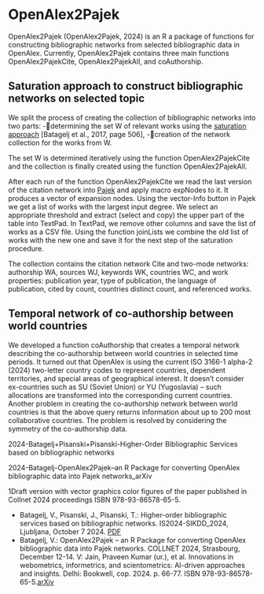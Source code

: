 # OpenAlex2Pajek

OpenAlex2Pajek (OpenAlex2Pajek, 2024) is an R a package of functions for constructing bibliographic networks from selected bibliographic data in OpenAlex. Currently, OpenAlex2Pajek contains three main functions OpenAlex2PajekCite, OpenAlex2PajekAll, and coAuthorship.

## Saturation approach to construct bibliographic networks on selected topic

We split the process of creating the collection of bibliographic networks into two parts:
   -determining the set W of relevant works using the [saturation approach](https://link.springer.com/article/10.1007/s11192-017-2522-8) [Batagelj et al., 2017, page 506],
   -creation of the network collection for the works from W.

The set W is determined iteratively using the function OpenAlex2PajekCite and the collection is finally created using the function OpenAlex2PajekAll.

After each run of the function OpenAlex2PajekCite we read the last version of the citation network into [Pajek](https://core-prod.cambridgecore.org/core/books/exploratory-social-network-analysis-with-pajek/6F8EE2512CB7C6D233DB2DAC3886D4F5) and apply macro expNodes to it. It produces a vector of expansion nodes. Using the vector-Info button in Pajek we get a list of works with the largest input degree. We select an appropriate threshold and extract (select and copy) the upper part of the table into TextPad. In TextPad, we remove other columns and save the list of works as a CSV file. Using the function joinLists we combine the old list of works with the new one and save it for the next step of the saturation procedure.

The collection contains the citation network Cite and two-mode networks: authorship WA, sources WJ, keywords WK, countries WC, and work properties: publication year, type of publication, the language of publication, cited by count, countries distinct count, and referenced works.

## Temporal network of co-authorship between world countries

We developed a function coAuthorship that creates a temporal network describing the co-authorship between world countries in selected time periods. It turned out that OpenAlex is using the current ISO 3166-1 alpha-2 (2024) two-letter country codes to represent countries, dependent territories, and special areas of geographical interest. It doesn’t consider ex-countries such as SU (Soviet Union) or YU (Yugoslavia) – such allocations are transformed into the corresponding current countries. Another problem in creating the co-authorship network between world countries is that the above query returns information about up to 200 most collaborative countries. The problem is resolved by considering the symmetry of the co-authorship data.

2024-Batagelj+Pisanski+Pisanski-Higher-Order Bibliographic Services based on bibliographic networks

2024-Batagelj-OpenAlex2Pajek–an R Package for converting OpenAlex bibliographic data into Pajek networks_arXiv

1Draft version with vector graphics color figures of the paper published in Collnet 2024 proceedings ISBN 978-93-86578-65-5.

  - Batagelj, V., Pisanski, J., Pisanski, T.: Higher-order bibliographic services based on bibliographic networks. IS2024-SIKDD_2024, Ljubljana, October 7 2024. [PDF](https://doi.org/10.70314/is.2024.sikdd.12) 
  - Batagelj, V.: OpenAlex2Pajek – an R Package for converting OpenAlex bibliographic data into Pajek networks.  COLLNET 2024, Strasbourg, December 12-14. V: Jain, Praveen Kumar (ur.), et al. Innovations in webometrics, informetrics, and scientometrics: AI-driven approaches and insights. Delhi: Bookwell, cop. 2024. p. 66-77. ISBN 978-93-86578-65-5.[arXiv](https://arxiv.org/abs/2501.06656)



